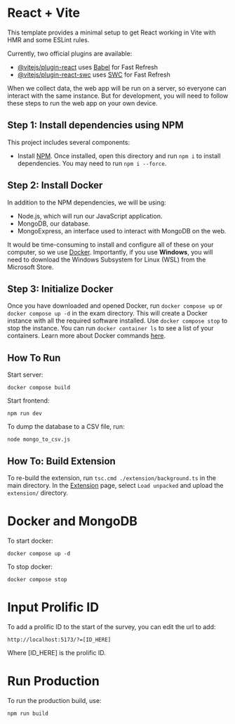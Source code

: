 # React + Vite

This template provides a minimal setup to get React working in Vite with HMR and some ESLint rules.

Currently, two official plugins are available:

- [@vitejs/plugin-react](https://github.com/vitejs/vite-plugin-react/blob/main/packages/plugin-react/README.md) uses [Babel](https://babeljs.io/) for Fast Refresh
- [@vitejs/plugin-react-swc](https://github.com/vitejs/vite-plugin-react-swc) uses [SWC](https://swc.rs/) for Fast Refresh


When we collect data, the web app will be run on a server, so everyone can interact with the same instance. But for development, you will need to follow these steps to run the web app on your own device.

## Step 1: Install dependencies using NPM

This project includes several components:

- Install [NPM](https://www.npmjs.com/). Once installed, open this directory and run `npm i` to install dependencies. You may need to run `npm i --force`.

## Step 2: Install Docker
In addition to the NPM dependencies, we will be using:
- Node.js, which will run our JavaScript application.
- MongoDB, our database.
- MongoExpress, an interface used to interact with MongoDB on the web.

It would be time-consuming to install and configure all of these on your computer, so we use [Docker](https://docs.docker.com/get-docker/). Importantly, if you use **Windows**, you will need to download the Windows Subsystem for Linux (WSL) from the Microsoft Store.

## Step 3: Initialize Docker

Once you have downloaded and opened Docker, run `docker compose up` or `docker compose up -d` in the exam directory. This will create a Docker instance with all the required software installed. Use `docker compose stop` to stop the instance. You can run `docker container ls` to see a list of your containers. Learn more about Docker commands [here](https://docs.docker.com/engine/reference/commandline/container_ls/).


## How To Run

Start server:
```
docker compose build
```
Start frontend:
```
npm run dev
```

To dump the database to a CSV file, run:
```
node mongo_to_csv.js
```

## How To: Build Extension

To re-build the extension, run `tsc.cmd ./extension/background.ts` in the main directory. In the [Extension](chrome://extensions/) page, select `Load unpacked` and upload the `extension/` directory.

# Docker and MongoDB

To start docker:

```
docker compose up -d
```

To stop docker:

```
docker compose stop
```

# Input Prolific ID

To add a prolific ID to the start of the survey, you can edit the url to add:
```
http://localhost:5173/?=[ID_HERE]
```
Where [ID_HERE] is the prolific ID.

# Run Production

To run the production build, use: 

```
npm run build
```